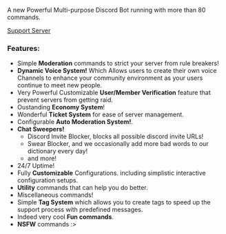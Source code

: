 
A new Powerful Multi-purpose Discord Bot running with more than 80 commands.

[Support Server](https://discord.gg/CJ4z4xt)

### Features:
- Simple **Moderation** commands to strict your server from rule breakers!
- **Dynamic Voice System!** Which Allows users to create their own voice Channels to enhance your community environment as your users continue to meet new people.
- Very Powerful Customizable **User/Member Verification** feature that prevent servers from getting raid.
- Oustanding **Economy System**!
- Wonderful **Ticket System** for ease of server management.
- Configurable **Auto Moderation System!**.
- **Chat Sweepers!**
    - Discord Invite Blocker, blocks all possible discord invite URLs!
    - Swear Blocker, and we occasionally add more bad words to our dictionary every day!
    - and more!
- 24/7 Uptime!
- Fully **Customizable** Configurations. including simplistic interactive configuration setups.
- **Utility** commands that can help you do better.
- Miscellaneous commands!
- Simple **Tag System** which allows you to create tags to speed up the support process with predefined messages.
- Indeed very cool **Fun commands**.
- **NSFW** commands :>